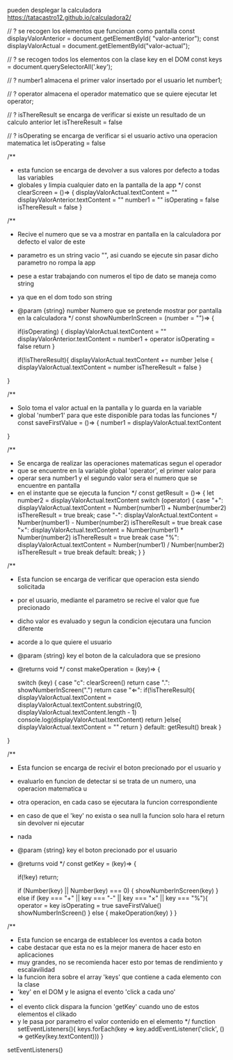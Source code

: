 pueden desplegar la calculadora https://tatacastro12.github.io/calculadora2/


// ? se recogen los elementos que funcionan como pantalla
const displayValorAnterior = document.getElementById( "valor-anterior");
const displayValorActual = document.getElementById("valor-actual");

// ? se recogen todos los elementos con la clase key en el DOM
const keys = document.querySelectorAll('.key');

// ? number1 almacena el primer valor insertado por el usuario
let number1;

// ? operator almacena el operador matematico que se quiere ejecutar
let operator;

// ? isThereResult se encarga de verificar si existe un resultado de un calculo anterior
let isThereResult = false

// ? isOperating se encarga de verificar si el usuario activo una operacion matematica
let isOperating = false

/**
 * esta funcion se encarga de devolver a sus valores por defecto a todas las variables 
 * globales y limpia cualquier dato en la pantalla de la app
 */
const clearScreen = ()=> {
    displayValorActual.textContent = ""
    displayValorAnterior.textContent = ""
    number1 = ""
    isOperating = false
    isThereResult = false
}

/**
 * Recive el numero que se va a mostrar en pantalla en la calculadora por defecto el valor de este 
 * parametro es un string vacio "", asi cuando se ejecute sin pasar dicho parametro no rompa la app
 * pese a estar trabajando con numeros el tipo de dato se maneja como string
 * ya que en el dom todo son string 
 * @param {string} number Numero que se pretende mostrar por pantalla en la calculadora
 */
const showNumberInScreen = (number = "")=> {

    if(isOperating) {
        displayValorActual.textContent = ""
        displayValorAnterior.textContent = number1 + operator
        isOperating = false
        return
    }

     if(!isThereResult){
        displayValorActual.textContent += number
     }else {
        displayValorActual.textContent = number
        isThereResult = false
     }
     
    
}

/**
 * Solo toma el valor actual en la pantalla y lo guarda en la variable 
 * global 'number1' para que este disponible para todas las funciones
 */
const saveFirstValue = ()=> {
    number1 = displayValorActual.textContent
  
}

/**
 * Se encarga de realizar las operaciones matematicas segun el operador 
 * que se encuentre en la variable global 'operator', el primer valor para 
 * operar sera number1 y el segundo valor sera el numero que se encuentre en pantalla
 * en el instante que se ejecuta la funcion
 */
const getResult = ()=> {
    let number2 = displayValorActual.textContent
    switch (operator) {
        case "+":
            displayValorActual.textContent = Number(number1) + Number(number2)
            isThereResult = true
            break;
        case "-":
            displayValorActual.textContent = Number(number1) - Number(number2)
            isThereResult = true
            break
        case "×":
            displayValorActual.textContent = Number(number1) * Number(number2)
            isThereResult = true
            break
        case "%":
            displayValorActual.textContent = Number(number1) / Number(number2)
            isThereResult = true
            break
        default:
            break;
    }
}

/**
 * Esta funcion se encarga de verificar que operacion esta siendo solicitada
 * por el usuario, mediante el parametro se recive el valor que fue precionado
 * dicho valor es evaluado y segun la condicion ejecutara una funcion diferente 
 * acorde a lo que quiere el usuario
 * @param {string} key el boton de la calculadora que se presiono
 * @returns void
 */
const makeOperation = (key)=> {
    
    switch (key) {
        case "c":
            clearScreen()
            return
        case ".":
            showNumberInScreen(".")
            return
        case "⇐":
            if(!isThereResult){
                displayValorActual.textContent = displayValorActual.textContent.substring(0,  displayValorActual.textContent.length - 1)
                console.log(displayValorActual.textContent)
                return
            }else{
                displayValorActual.textContent = ""
                return
            }
        default:
            getResult()
            break
    }
    
}

/**
 * Esta funcion se encarga de recivir el boton precionado por el usuario y 
 * evaluarlo en funcion de detectar si se trata de un numero, una operacion matematica u 
 * otra operacion, en cada caso se ejecutara la funcion correspondiente
 * en caso de que el 'key' no exista o sea null la funcion solo hara el return sin devolver ni ejecutar 
 * nada
 * @param {string} key el boton precionado por el usuario
 * @returns void
 */
const getKey = (key)=> {
    
    if(!key) return;

    if (Number(key) || Number(key) === 0) {
        showNumberInScreen(key)
    } else if (key === "+" || key === "-" || key === "×" || key === "%"){
        operator = key
        isOperating = true
        saveFirstValue()
        showNumberInScreen()
    } else {
        makeOperation(key)
    }
}

/**
 * Esta funcion se encarga de establecer los eventos a cada boton
 * cabe destacar que esta no es la mejor manera de hacer esto en aplicaciones 
 * muy grandes, no se recomienda hacer esto por temas de rendimiento y escalavilidad
 * la funcion itera sobre el array 'keys' que contiene a cada elemento con la clase
 * 'key' en el DOM y le asigna el evento 'click a cada uno'
 * 
 * el evento click dispara la funcion 'getKey' cuando uno de estos elementos el clikado
 * y le pasa por parametro el valor contenido en el elemento
 */
function setEventListeners(){
    keys.forEach(key => key.addEventListener('click', () => getKey(key.textContent)))
}

setEventListeners()

